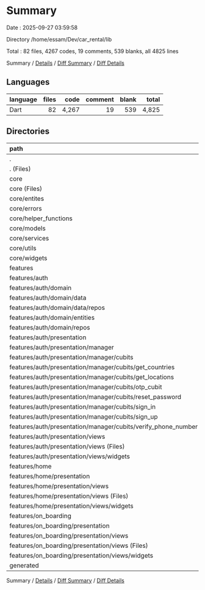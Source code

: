 # Summary

Date : 2025-09-27 03:59:58

Directory /home/essam/Dev/car_rental/lib

Total : 82 files,  4267 codes, 19 comments, 539 blanks, all 4825 lines

Summary / [Details](details.md) / [Diff Summary](diff.md) / [Diff Details](diff-details.md)

## Languages
| language | files | code | comment | blank | total |
| :--- | ---: | ---: | ---: | ---: | ---: |
| Dart | 82 | 4,267 | 19 | 539 | 4,825 |

## Directories
| path | files | code | comment | blank | total |
| :--- | ---: | ---: | ---: | ---: | ---: |
| . | 82 | 4,267 | 19 | 539 | 4,825 |
| . (Files) | 2 | 35 | 3 | 6 | 44 |
| core | 19 | 1,012 | 3 | 125 | 1,140 |
| core (Files) | 1 | 247 | 0 | 1 | 248 |
| core/entites | 1 | 5 | 0 | 2 | 7 |
| core/errors | 1 | 59 | 1 | 9 | 69 |
| core/helper_functions | 2 | 68 | 0 | 6 | 74 |
| core/models | 2 | 139 | 0 | 26 | 165 |
| core/services | 5 | 226 | 1 | 46 | 273 |
| core/utils | 1 | 23 | 0 | 2 | 25 |
| core/widgets | 6 | 245 | 1 | 33 | 279 |
| features | 60 | 3,067 | 12 | 406 | 3,485 |
| features/auth | 53 | 2,754 | 10 | 363 | 3,127 |
| features/auth/domain | 8 | 297 | 0 | 45 | 342 |
| features/auth/domain/data | 1 | 168 | 0 | 18 | 186 |
| features/auth/domain/data/repos | 1 | 168 | 0 | 18 | 186 |
| features/auth/domain/entities | 6 | 83 | 0 | 18 | 101 |
| features/auth/domain/repos | 1 | 46 | 0 | 9 | 55 |
| features/auth/presentation | 45 | 2,457 | 10 | 318 | 2,785 |
| features/auth/presentation/manager | 14 | 312 | 0 | 113 | 425 |
| features/auth/presentation/manager/cubits | 14 | 312 | 0 | 113 | 425 |
| features/auth/presentation/manager/cubits/get_countries | 2 | 35 | 0 | 15 | 50 |
| features/auth/presentation/manager/cubits/get_locations | 2 | 34 | 0 | 14 | 48 |
| features/auth/presentation/manager/cubits/otp_cubit | 2 | 18 | 0 | 10 | 28 |
| features/auth/presentation/manager/cubits/reset_password | 2 | 71 | 0 | 21 | 92 |
| features/auth/presentation/manager/cubits/sign_in | 2 | 34 | 0 | 15 | 49 |
| features/auth/presentation/manager/cubits/sign_up | 2 | 50 | 0 | 15 | 65 |
| features/auth/presentation/manager/cubits/verify_phone_number | 2 | 70 | 0 | 23 | 93 |
| features/auth/presentation/views | 31 | 2,145 | 10 | 205 | 2,360 |
| features/auth/presentation/views (Files) | 7 | 145 | 0 | 27 | 172 |
| features/auth/presentation/views/widgets | 24 | 2,000 | 10 | 178 | 2,188 |
| features/home | 2 | 56 | 2 | 9 | 67 |
| features/home/presentation | 2 | 56 | 2 | 9 | 67 |
| features/home/presentation/views | 2 | 56 | 2 | 9 | 67 |
| features/home/presentation/views (Files) | 1 | 10 | 0 | 4 | 14 |
| features/home/presentation/views/widgets | 1 | 46 | 2 | 5 | 53 |
| features/on_boarding | 5 | 257 | 0 | 34 | 291 |
| features/on_boarding/presentation | 5 | 257 | 0 | 34 | 291 |
| features/on_boarding/presentation/views | 5 | 257 | 0 | 34 | 291 |
| features/on_boarding/presentation/views (Files) | 2 | 49 | 0 | 10 | 59 |
| features/on_boarding/presentation/views/widgets | 3 | 208 | 0 | 24 | 232 |
| generated | 1 | 153 | 1 | 2 | 156 |

Summary / [Details](details.md) / [Diff Summary](diff.md) / [Diff Details](diff-details.md)